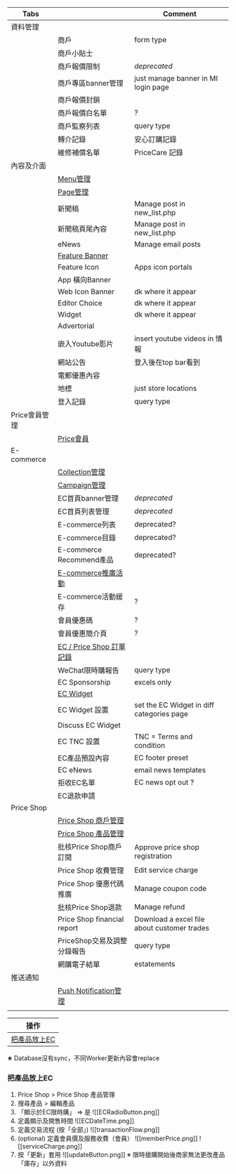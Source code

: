 
| Tabs       |                                                 | Comment                                     |
| ---------- | ----------------------------------------------- | ------------------------------------------- |
| 資料管理       |                                                 |                                             |
|            | 商戶                                              | form type                                   |
|            | 商戶小貼士                                           |                                             |
|            | 商戶報價限制                                          | *deprecated*                                |
|            | 商戶專區banner管理                                    | just manage banner in MI login page         |
|            | 商戶報價封鎖                                          |                                             |
|            | 商戶報價白名單                                         | ?                                           |
|            | 商戶監察列表                                          | query type                                  |
|            | 轉介記錄                                            | 安心訂購記錄                                      |
|            | 維修補償名單                                          | PriceCare 記錄                                |
| 內容及介面      |                                                 |                                             |
|            | [Menu管理](Menu管理)                                |                                             |
|            | [Page管理](Page管理.md)                             |                                             |
|            | 新聞稿                                             | Manage post in new_list.php                 |
|            | 新聞稿頁尾內容                                         | Manage post in new_list.php                 |
|            | eNews                                           | Manage email posts                          |
|            | [Feature Banner](Feature%20Banner.md)           |                                             |
|            | Feature Icon                                    | Apps icon portals                           |
|            | App 橫向Banner                                    |                                             |
|            | Web Icon Banner                                 | dk where it appear                          |
|            | Editor Choice                                   | dk where it appear                          |
|            | Widget                                          | dk where it appear                          |
|            | Advertorial                                     |                                             |
|            | 嵌入Youtube影片                                     | insert youtube videos in 情報                 |
|            | 網站公告                                            | 登入後在top bar看到                               |
|            | 電郵優惠內容                                          |                                             |
|            | 地標                                              | just store locations                        |
|            | 登入記錄                                            | query type                                  |
| Price會員管理  |                                                 |                                             |
|            | [Price會員](Price會員.md)                           |                                             |
| E-commerce |                                                 |                                             |
|            | [Collection管理](Collection管理.md)                 |                                             |
|            | [Campaign管理](Campaign管理.md)                     |                                             |
|            | EC首頁banner管理                                    | *deprecated*                                |
|            | EC首頁列表管理                                        | *deprecated*                                |
|            | E-commerce列表                                    | deprecated?                                 |
|            | E-commerce目錄                                    | deprecated?                                 |
|            | E-commerce Recommend產品                          | deprecated?                                 |
|            | [E-commerce推廣活動](Coupon.md)                     |                                             |
|            | E-commerce活動緩存                                  | ?                                           |
|            | 會員優惠碼                                           | ?                                           |
|            | 會員優惠簡介頁                                         | ?                                           |
|            | [EC / Price Shop 訂單記錄](訂單記錄.md)                 |                                             |
|            | WeChat限時購報告                                     | query type                                  |
|            | EC Sponsorship                                  | excels only                                 |
|            | [EC Widget](EC%20Widget.md)                     |                                             |
|            | EC Widget 設置                                    | set the EC Widget in diff categories page   |
|            | Discuss EC Widget                               |                                             |
|            | EC TNC 設置                                       | TNC = Terms and condition                   |
|            | EC產品預設內容                                        | EC footer preset                            |
|            | EC eNews                                        | email news templates                        |
|            | 拒收EC名單                                          | EC news opt out ?                           |
|            | EC退款申請                                          |                                             |
| Price Shop |                                                 |                                             |
|            | [Price Shop 商戶管理](Price%20Shop%20商戶管理.md)       |                                             |
|            | [Price Shop 產品管理](Price%20Shop%20產品管理.md)       |                                             |
|            | 批核Price Shop商戶訂閱                                | Approve price shop registration             |
|            | Price Shop 收費管理                                 | Edit service charge                         |
|            | Price Shop 優惠代碼推廣                               | Manage coupon code                          |
|            | 批核Price Shop退款                                  | Manage refund                               |
|            | Price Shop financial report                     | Download a excel file about customer trades |
|            | PriceShop交易及調整分錄報告                              | query type                                  |
|            | 網購電子結單                                          | estatements                                 |
| 推送通知       |                                                 |                                             |
|            | [Push Notification管理](Push%20Notification管理.md) |                                             |
|            |                                                 |                                             |


| 操作                  |
| ------------------- |
| [把產品放上EC](#把產品放上EC) |
**※** Database沒有sync，不同Worker更新內容會replace


### 把產品放上EC
1. Price Shop > Price Shop 產品管理
2. 搜尋產品 > 編輯產品
3. 「顯示於EC限時購」 => 是
 ![[ECRadioButton.png]]
4. 定義顯示及開售時間 
![[ECDateTime.png]]
5. 定義交易流程 (按「全部」)
![[transactionFlow.png]]
6. (optional) 定義會員價及服務收費（會員）
![[memberPrice.png]]   ![[serviceCharge.png]]
7. 按「更新」套用
![[updateButton.png]]
※ 限時搶購開始後商家無法更改產品「庫存」以外資料